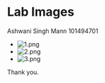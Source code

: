 # Lab Images

Ashwani Singh Mann
101494701




- ![1.png](/images/1.png)
- ![2.png](/images/2.png)
- ![3.png](/images/3.png)

Thank you.
